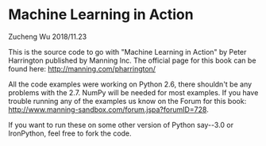 Machine Learning in Action 
==========================
Zucheng Wu
2018/11.23

This is the source code to go with "Machine Learning in Action" 
by Peter Harrington published by Manning Inc.
The official page for this book can be found here: http://manning.com/pharrington/

All the code examples were working on Python 2.6, there shouldn't be any problems with the 2.7.  NumPy will be needed for most examples.  If you have trouble running any of the examples us know on the Forum for this book: http://www.manning-sandbox.com/forum.jspa?forumID=728.  

If you want to run these on some other version of Python say--3.0 or IronPython, feel free to fork the code.   

